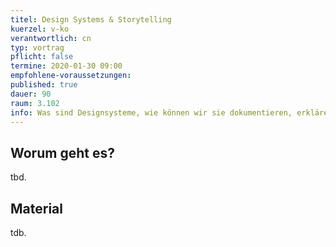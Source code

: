 ```yaml
---
titel: Design Systems & Storytelling
kuerzel: v-ko
verantwortlich: cn
typ: vortrag
pflicht: false
termine: 2020-01-30 09:00
empfohlene-voraussetzungen: 
published: true
dauer: 90
raum: 3.102
info: Was sind Designsysteme, wie können wir sie dokumentieren, erklären und nutzbar machen?
---
```


## Worum geht es?
tbd. 

## Material
tdb.